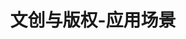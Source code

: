---
{
    layout: Layout,
    isDigitalArt: true,
    title: 文创与版权-应用场景,
    inland: {
        appTitleContent: {
            title: 一体化数字艺术品,
            subTitle: 基于区块链 NFT 技术的一体化数字艺术品解决方案,
            bg_banner: cultural_banner
        },
        sceneStatusContent: {
            title: 场景现状及痛点,
            choose: 1,
            sceneStatusList: [
                {
                    text: 收藏成本高,
                    description: 传统艺术品收藏价格昂贵，运输过程易损坏，维护保养成本高，交易流程繁琐，限制了其广泛推广
                },
                {
                    text: 市场不透明,
                    description: 一般的艺术品交易市场层级复杂，真伪难辨，交易不透明，存在大量以次充好、虚假鉴定、一品多卖等现象
                },
                {
                    text: 监管不到位,
                    description: 目前全球各国法律对数字资产的界定模糊，缺乏对确权、交易等环节的有效监管，使得数字资产的生产和交易乱象丛生。数字资产生命周期的核心环节信用亟待升级
                },
            ]
        },
        plansContent: {
            plansTitle: 方案简介,
            plansIntro: [
                {
                    intro: 随着人们物质生活的丰富和文化素质的提高，对文化艺术品的热情也日以上涨。然而，传统的实体文化艺术品收藏成本高、维护保养难，具有较高的门槛，不利于广泛推广；基于区块链 NFT 技术的数字艺术品，具有精准建模、准确映射、可信转移、全生命周期追溯的特点，大大降低了艺术品收藏保管的门槛。
                },
            ],
            productTitle: 方案优势,
            advantageList: [
                {
                    iconName: shiti.png,
                    advantageText: 锚定实体,
                    description: 将实体艺术品或者官方授权的复刻品进行数字化建模，使之成为具有非同质性的所有权电子凭证。购买人也无需担心购买的数字艺术品真伪问题，可以随时通过电子凭证到专业保管机构兑换实体艺术品，或者将电子凭证进行链上可信转移
                },
                {
                    iconName: shuoyuan.png,
                    advantageText: 溯源验真,
                    description: 区块链技术保证了 IDA 具有全生命周期可追溯的特点。购买人无需担心购买的数字艺术品真伪问题，除了可以兑换实体艺术品以外，也可以将 IDA 进行链上可信转移
                },
                {
                    iconName: yinsibaohu.png,
                    advantageText: 隐私保护,
                    description: 结合隐私计算技术，可以灵活得为隐私数据进行加密，准确得进行隐私数据授权查看，同时配合监管部门对全流程实现非渗透式监管，保证数字艺术品版权合规、流通合法、交易公平
                },
                {
                    iconName: kualian.png,
                    advantageText: 跨链全球,
                    description: 基于先进的区块链底层平台 IRITA 及成熟的 IBC 跨链协议，建立可信可靠的交易平台，不仅可以保证交易高效、真实且透明，还可以促进数字艺术品在全球范围内的流通，促进跨国界文化交流
                },
            ]
        },
        processContent: {
            title: 方案架构,
            src: digital_art.png,
        }
    },
    international: {
        
    }
}
---